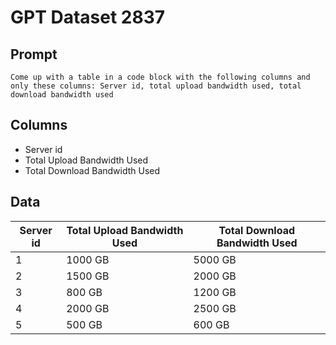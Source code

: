 # GPT Dataset 2837
## Prompt
```
Come up with a table in a code block with the following columns and only these columns: Server id, total upload bandwidth used, total download bandwidth used 
```
## Columns
- Server id
- Total Upload Bandwidth Used
- Total Download Bandwidth Used

## Data
| Server id | Total Upload Bandwidth Used | Total Download Bandwidth Used |
|-----------|-----------------------------|-------------------------------|
|    1      |          1000 GB            |           5000 GB             |
|    2      |          1500 GB            |           2000 GB             |
|    3      |          800 GB             |           1200 GB             |
|    4      |          2000 GB            |           2500 GB             |
|    5      |          500 GB             |           600 GB              |

